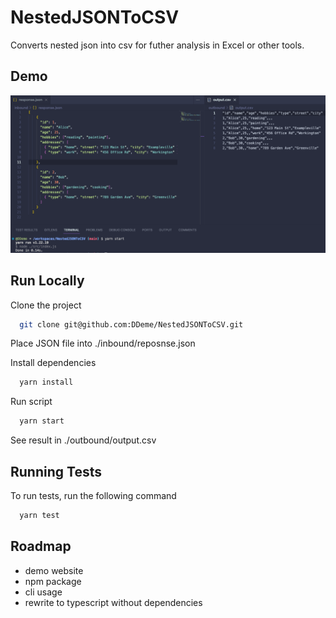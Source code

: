 
# NestedJSONToCSV
Converts nested json into csv for futher analysis in Excel or other tools.

## Demo

![Demo Example](/screenshot/demo.png)


## Run Locally

Clone the project

```bash
  git clone git@github.com:DDeme/NestedJSONToCSV.git
```

Place JSON file into ./inbound/reposnse.json


Install dependencies

```bash
  yarn install
```

Run script

```bash
  yarn start
```

See result in ./outbound/output.csv


## Running Tests

To run tests, run the following command

```bash
  yarn test
```

## Roadmap
- demo website
- npm package 
- cli usage
- rewrite to typescript without dependencies
 